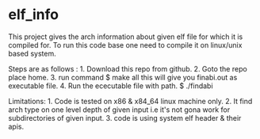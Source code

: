 # elf_info
This project gives the arch information about given elf file for which it is compiled for.
To run this code base one need to compile it on linux/unix based system.
 
Steps are as follows :
	1. Download this repo from github.
	2. Goto the repo place home.
	3. run command 
		 $ make all
	   this will give you finabi.out as executable file.
	4. Run the ececutable file with path.
		 $ ./findabi  <directory path of your input>
	
Limitations:
	1. Code is tested on x86 & x84_64 linux machine only.
	2. It find arch type on one level depth of given input i.e it's not gona
	   work for subdirectories of given input.
	3. code is using system elf header & their apis.

